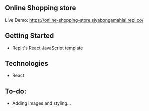 ## Online Shopping store

Live Demo: https://online-shopping-store.siyabongamahlal.repl.co/

## Getting Started
* Replit's React JavaScript template

## Technologies
* React

## To-do:
* Adding images and styling...

